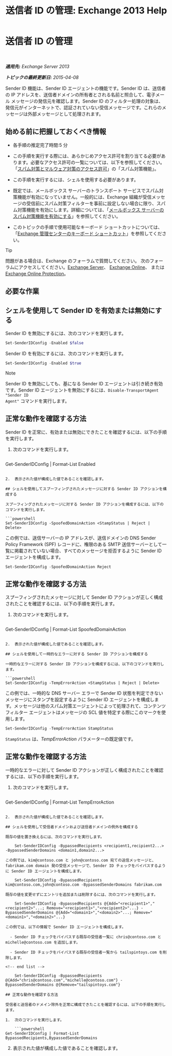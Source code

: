 ﻿---
title: '送信者 ID の管理: Exchange 2013 Help'
TOCTitle: 送信者 ID の管理
ms:assetid: 2e7b646a-8a66-4be7-a7c1-0bd43bb79a5b
ms:mtpsurl: https://technet.microsoft.com/ja-jp/library/Aa997136(v=EXCHG.150)
ms:contentKeyID: 49896193
ms.date: 05/23/2018
mtps_version: v=EXCHG.150
ms.translationtype: MT
---

# 送信者 ID の管理

 

_**適用先:** Exchange Server 2013_

_**トピックの最終更新日:** 2015-04-08_

Sender ID 機能は、Sender ID エージェントの機能です。Sender ID は、送信者の IP アドレスを、送信者ドメインの所有者とされる名前と照合して、電子メール メッセージの発信元を確認します。Sender ID のフィルター処理の対象は、発信元がインターネットで、認証されていない受信メッセージです。これらのメッセージは外部メッセージとして処理されます。

## 始める前に把握しておくべき情報

  - 各手順の推定完了時間:5 分

  - この手順を実行する際には、あらかじめアクセス許可を割り当てる必要があります。必要なアクセス許可の一覧については、以下を参照してください。「[スパム対策とマルウェア対策のアクセス許可](anti-spam-and-anti-malware-permissions-exchange-2013-help.md)」の「スパム対策機能」。

  - この手順を実行するには、シェルを使用する必要があります。

  - 既定では、メールボックス サーバーのトランスポート サービスでスパム対策機能が有効になっていません。一般的には、Exchange 組織が受信メッセージの受信前にスパム対策フィルターを事前に設定しない場合に限り、スパム対策機能を有効にします。詳細については、「[メールボックス サーバーのスパム対策機能を有効にする](enable-anti-spam-functionality-on-mailbox-servers-exchange-2013-help.md)」を参照してください。

  - このトピックの手順で使用可能なキーボード ショートカットについては、「[Exchange 管理センターのキーボード ショートカット](keyboard-shortcuts-in-the-exchange-admin-center-exchange-online-protection-help.md)」を参照してください。


> [!TIP]
> 問題がある場合は、Exchange のフォーラムで質問してください。 次のフォーラムにアクセスしてください。<A href="https://go.microsoft.com/fwlink/p/?linkid=60612">Exchange Server</A>、 <A href="https://go.microsoft.com/fwlink/p/?linkid=267542">Exchange Online</A>、 または <A href="https://go.microsoft.com/fwlink/p/?linkid=285351">Exchange Online Protection</A>。



## 必要な作業

## シェルを使用して Sender ID を有効または無効にする

Sender ID を無効にするには、次のコマンドを実行します。

```powershell
Set-SenderIDConfig -Enabled $false
```

Sender ID を有効にするには、次のコマンドを実行します。

```powershell
Set-SenderIDConfig -Enabled $true
```


> [!NOTE]
> Sender ID を無効にしても、基になる Sender ID エージェントは引き続き有効です。Sender ID エージェントを無効にするには、<CODE>Disable-TransportAgent "Sender ID Agent"</CODE> コマンドを実行します。



## 正常な動作を確認する方法

Sender ID を正常に、有効または無効にできたことを確認するには、以下の手順を実行します。

1.  次のコマンドを実行します。
    
    ```powershell
Get-SenderIDConfig | Format-List Enabled
```

2.  表示された値が構成した値であることを確認します。

## シェルを使用してスプーフィングされたメッセージに対する Sender ID アクションを構成する

スプーフィングされたメッセージに対する Sender ID アクションを構成するには、以下のコマンドを実行します。

```powershell
Set-SenderIDConfig -SpoofedDomainAction <StampStatus | Reject | Delete>
```

この例では、送信サーバーの IP アドレスが、送信ドメインの DNS Sender Policy Framework (SPF) レコードに、権限のある SMTP 送信サーバーとして一覧に掲載されていない場合、すべてのメッセージを拒否するように Sender ID エージェントを構成します。

```powershell
Set-SenderIDConfig -SpoofedDomainAction Reject
```

## 正常な動作を確認する方法

スプーフィングされたメッセージに対して Sender ID アクションが正しく構成されたことを確認するには、以下の手順を実行します。

1.  次のコマンドを実行します。
    
    ```powershell
Get-SenderIDConfig | Format-List SpoofedDomainAction
```

2.  表示された値が構成した値であることを確認します。

## シェルを使用して一時的なエラーに対する Sender ID アクションを構成する

一時的なエラーに対する Sender ID アクションを構成するには、以下のコマンドを実行します。

```powershell
Set-SenderIDConfig -TempErrorAction <StampStatus | Reject | Delete>
```

この例では、一時的な DNS サーバー エラーで Sender ID 状態を判定できないメッセージにスタンプを設定するように Sender ID エージェントを構成します。メッセージは他のスパム対策エージェントによって処理されて、コンテンツ フィルター エージェントはメッセージの SCL 値を特定する際にこのマークを使用します。

```powershell
Set-SenderIDConfig -TempErrorAction StampStatus
```

`StampStatus` は、*TempErrorAction* パラメーターの既定値です。

## 正常な動作を確認する方法

一時的なエラーに対して Sender ID アクションが正しく構成されたことを確認するには、以下の手順を実行します。

1.  次のコマンドを実行します。
    
    ```powershell
Get-SenderIDConfig | Format-List TempErrorAction
```

2.  表示された値が構成した値であることを確認します。

## シェルを使用して受信者ドメインおよび送信者ドメインの例外を構成する

既存の値を置き換えるには、次のコマンドを実行します。

    Set-SenderIDConfig -BypassedRecipients <recipient1,recipient2...> -BypassedSenderDomains <domain1,domain2...>

この例では、kim@contoso.com と john@contoso.com 宛ての送信メッセージと、fabrikam.com domain 発の受信メッセージで、Sender ID チェックをバイパスするように Sender ID エージェントを構成します。

    Set-SenderIDConfig -BypassedRecipients kim@contoso.com,john@contoso.com -BypassedSenderDomains fabrikam.com

既存の値を変更せずにエントリを追加または削除するには、次のコマンドを実行します。

    Set-SenderIDConfig -BypassedRecipients @{Add="<recipient1>","<recipient2>"...; Remove="<recipient1>","<recipient2>"...} -BypassedSenderDomains @{Add="<domain1>","<domain2>"...; Remove="<domain1>","<domain2>"...}

この例では、以下の情報で Sender ID エージェントを構成します。

  - Sender ID チェックをバイパスする既存の受信者一覧に chris@contoso.com と michelle@contoso.com を追加します。

  - Sender ID チェックをバイパスする既存の受信者一覧から tailspintoys.com を削除します。

<!-- end list -->

    Set-SenderIDConfig -BypassedRecipients @{Add="chris@contoso.com","michelle@contoso.com"} -BypassedSenderDomains @{Remove="tailspintoys.com"}

## 正常な動作を確認する方法

受信者と送信者のドメイン除外を正常に構成できたことを確認するには、以下の手順を実行します。

1.  次のコマンドを実行します。
    
    ```powershell
Get-SenderIDConfig | Format-List BypassedRecipients,BypassedSenderDomains
```

2.  表示された値が構成した値であることを確認します。

